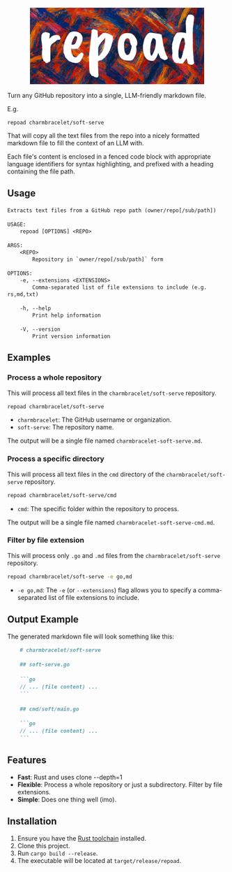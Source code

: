<p align="center">
  <img src="logo.webp" alt="repoad logo" width="400" />
</p>

Turn any GitHub repository into a single, LLM-friendly markdown file.

E.g.

```shell
repoad charmbracelet/soft-serve
```

That will copy all the text files from the repo into a nicely formatted markdown file to fill the context of an LLM with.

Each file's content is enclosed in a fenced code block with appropriate language identifiers for syntax highlighting, and prefixed with a heading containing the file path.

## Usage

```text
Extracts text files from a GitHub repo path (owner/repo[/sub/path])

USAGE:
    repoad [OPTIONS] <REPO>

ARGS:
    <REPO>
        Repository in `owner/repo[/sub/path]` form

OPTIONS:
    -e, --extensions <EXTENSIONS>
        Comma-separated list of file extensions to include (e.g. rs,md,txt)

    -h, --help
        Print help information

    -V, --version
        Print version information
```

## Examples

### Process a whole repository

This will process all text files in the `charmbracelet/soft-serve` repository.

```bash
repoad charmbracelet/soft-serve
```
*   `charmbracelet`: The GitHub username or organization.
*   `soft-serve`: The repository name.

The output will be a single file named `charmbracelet-soft-serve.md`.

### Process a specific directory

This will process all text files in the `cmd` directory of the `charmbracelet/soft-serve` repository.

```bash
repoad charmbracelet/soft-serve/cmd
```
*   `cmd`: The specific folder within the repository to process.

The output will be a single file named `charmbracelet-soft-serve-cmd.md`.

### Filter by file extension

This will process only `.go` and `.md` files from the `charmbracelet/soft-serve` repository.

```bash
repoad charmbracelet/soft-serve -e go,md
```
*   `-e go,md`: The `-e` (or `--extensions`) flag allows you to specify a comma-separated list of file extensions to include.

## Output Example

The generated markdown file will look something like this:

```markdown
    # charmbracelet/soft-serve

    ## soft-serve.go

    ```go
    // ... (file content) ...
    ```

    ## cmd/soft/main.go

    ```go
    // ... (file content) ...
    ```
```

## Features

- **Fast**: Rust and uses clone --depth=1
- **Flexible**: Process a whole repository or just a subdirectory. Filter by file extensions.
- **Simple**: Does one thing well (imo).

## Installation

1.  Ensure you have the [Rust toolchain](https://rustup.rs/) installed.
2.  Clone this project.
3.  Run `cargo build --release`.
4.  The executable will be located at `target/release/repoad`.
